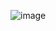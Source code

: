 ![image](https://user-images.githubusercontent.com/94723553/147868926-b15ddd43-5eaa-4f3d-abec-e5702b2f2ec0.png)
